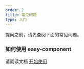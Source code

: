 ```yaml
---
order: 2
title: 常见问题
type: 入门
---
```


提问之前，请先查阅下面的常见问题。

### 如何使用 easy-component

请阅读文档 [开始使用](/docs/getting-started)
